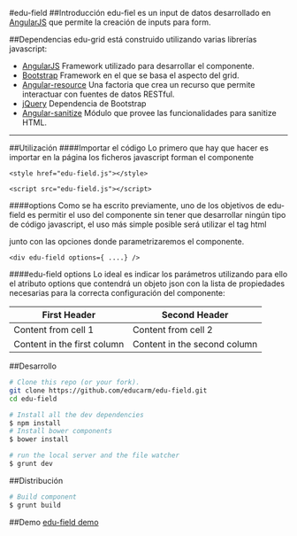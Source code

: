 #edu-field
##Introducci&oacute;n
edu-fiel es un input de datos desarrollado en [AngularJS](http://angularjs.org/) que permite la creación de inputs para form.



##Dependencias
edu-grid est&aacute; construido utilizando varias librer&iacute;as javascript:
    
- [AngularJS](http://angularjs.org/)
Framework utilizado para desarrollar el componente.
- [Bootstrap](http://getbootstrap.com/)
Framework en el que se basa el aspecto del grid.
- [Angular-resource](https://docs.angularjs.org/api/ngResource)
Una factoria que crea un recurso que permite interactuar con fuentes de datos RESTful.
- [jQuery](http://jquery.com/)
Dependencia de Bootstrap
- [Angular-sanitize](https://docs.angularjs.org/api/ngSanitize)
Módulo que provee las funcionalidades para sanitize HTML.

***

##Utilizaci&oacute;n
####Importar el c&oacute;digo
Lo primero que hay que hacer es importar en la p&aacute;gina los ficheros javascript forman el componente

    <style href="edu-field.js"></style>
    
    <script src="edu-field.js"></script>
####options
Como se ha escrito previamente, uno de los objetivos de edu-field es permitir el uso del componente sin tener que desarrollar
ning&uacute;n tipo de c&oacute;digo javascript, el uso m&aacute;s simple posible ser&aacute; utilizar el tag html <div edu-field /> junto con las opciones
donde parametrizaremos el componente.

    <div edu-field options={ ....} />

####edu-field options
Lo ideal es indicar los parámetros utilizando para ello el atributo options que contendr&aacute; un objeto json con la lista de propiedades necesarias para la correcta configuración del componente:

First Header | Second Header
------------ | -------------
Content from cell 1 | Content from cell 2
Content in the first column | Content in the second column


      
##Desarrollo
```bash
# Clone this repo (or your fork).
git clone https://github.com/educarm/edu-field.git
cd edu-field

# Install all the dev dependencies
$ npm install
# Install bower components
$ bower install

# run the local server and the file watcher
$ grunt dev
```
##Distribución
```bash
# Build component
$ grunt build
```
##Demo
[edu-field demo](https://raw.githack.com/educarm/edu-field/master/src/demo-dev.html)
